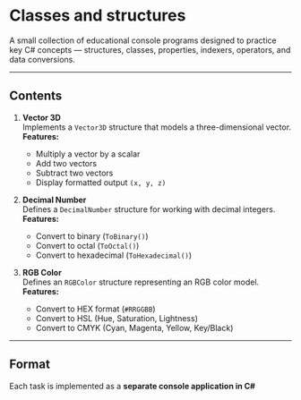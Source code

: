 # Classes and structures

A small collection of educational console programs designed to practice key C# concepts — structures, classes, properties, indexers, operators, and data conversions.

---

## Contents

1. **Vector 3D**  
   Implements a `Vector3D` structure that models a three-dimensional vector.  
   **Features:**  
   - Multiply a vector by a scalar  
   - Add two vectors  
   - Subtract two vectors  
   - Display formatted output `(x, y, z)`  

2. **Decimal Number**  
   Defines a `DecimalNumber` structure for working with decimal integers.  
   **Features:**  
   - Convert to binary (`ToBinary()`)  
   - Convert to octal (`ToOctal()`)  
   - Convert to hexadecimal (`ToHexadecimal()`)  

3. **RGB Color**  
   Defines an `RGBColor` structure representing an RGB color model.  
   **Features:**  
   - Convert to HEX format (`#RRGGBB`)  
   - Convert to HSL (Hue, Saturation, Lightness)  
   - Convert to CMYK (Cyan, Magenta, Yellow, Key/Black)  

---

## Format 

Each task is implemented as a **separate console application in C#**
